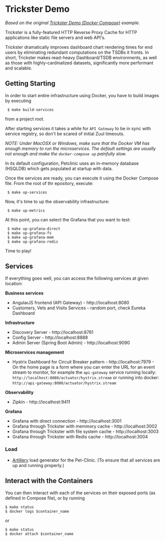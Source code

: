 # Trickster Demo

*Based on the original [Trickster Demo (Docker Compose)](https://github.com/tricksterproxy/trickster/tree/master/deploy/trickster-demo) example.*

Trickster is a fully-featured HTTP Reverse Proxy Cache for HTTP applications like static file servers and web API's.

Trickster dramatically improves dashboard chart rendering times for end users by eliminating redundant computations on the TSDBs it fronts. In short, Trickster makes read-heavy Dashboard/TSDB environments, as well as those with highly-cardinalized datasets, significantly more performant and scalable.

## Getting Starting

In order to start entire infrastructure using Docker, you have to build images by executing

```
 $ make build-services
```

from a project root.

After starting services it takes a while for `API Gateway` to be in sync with service registry, so don't be scared of initial Zuul timeouts.

*NOTE: Under MacOSX or Windows, make sure that the Docker VM has enough memory to run the microservices. The default settings
are usually not enough and make the `docker-compose up` painfully slow.*

In its default configuration, Petclinic uses an in-memory database (HSQLDB) which gets populated at startup with data.

Once the services are ready, you can execute it using the Docker Compose file. From the root of thr epository, execute:

```
 $ make up-services
```

Now, it's time to up the observability infrastructure:

```
 $ make up-metrics
```

At this point, you can select the Grafana that you want to test:

```
 $ make up-grafana-direct
 $ make up-grafana-fs
 $ make up-grafana-mem
 $ make up-grafana-redis
```

Time to play!

## Services

If everything goes well, you can access the following services at given location:

__Business services__

  * AngularJS frontend (API Gateway) - http://localhost:8080
  * Customers, Vets and Visits Services - random port, check Eureka Dashboard

__Infrastructure__

 * Discovery Server - http://localhost:8761
 * Config Server - http://localhost:8888
 * Admin Server (Spring Boot Admin) - http://localhost:9090

__Microservices management__

  * Hystrix Dashboard for Circuit Breaker pattern - http://localhost:7979 - On the home page is a form where you can enter the URL for an event stream to monitor, for example the `api-gateway` service running locally: `http://localhost:8080/actuator/hystrix.stream` or running into docker: `http://api-gateway:8080/actuator/hystrix.stream`

__Observability__

  * Zipkin - http://localhost:9411

__Grafana__

  * Grafana with direct connection - http://localhost:3001
  * Grafana through Trickster with memmory cache - http://localhost:3002
  * Grafana through Trickster with file system cache - http://localhost:3003
  * Grafana through Trickster with Redis cache - http://localhost:3004

### Load

 * [Artillery](https://artillery.io/) load generator for the Pet-Clinic. (To ensure that all services are up and running properly.)

## Interact with the Containers

You can then interact with each of the services on their exposed ports (as defined in Compose file), or by running

```
$ make status
$ docker logs $container_name
```

or

```
$ make status
$ docker attach $container_name
```
